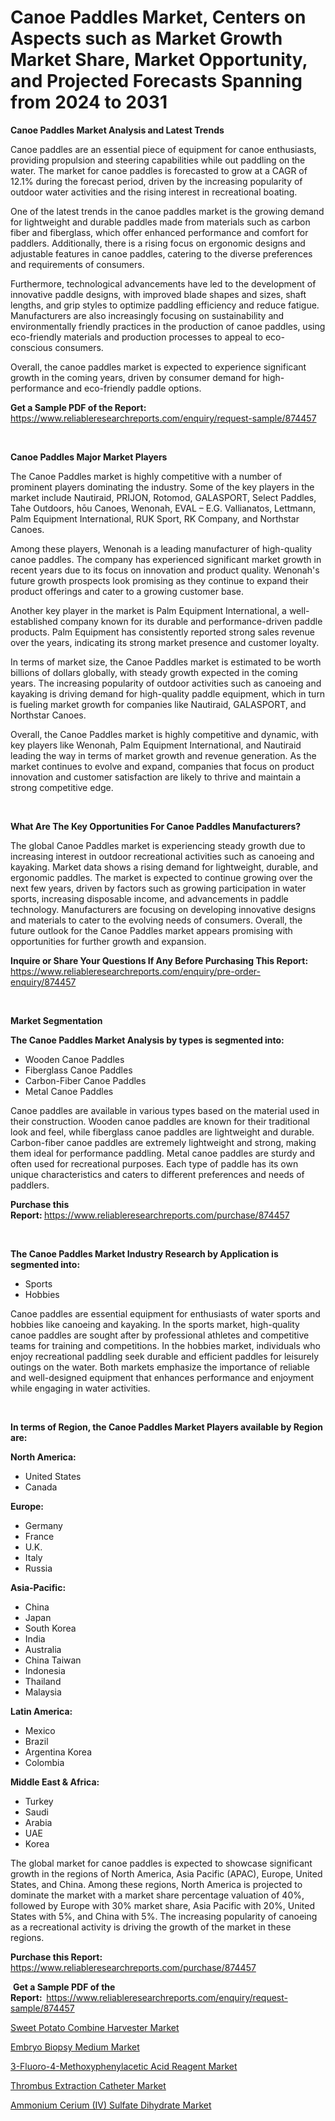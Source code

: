 <p><h1>Canoe Paddles Market, Centers on Aspects such as Market Growth Market Share, Market Opportunity, and Projected Forecasts Spanning from 2024 to 2031</h1></p><p><strong>Canoe Paddles Market Analysis and Latest Trends</strong></p>
<p><p>Canoe paddles are an essential piece of equipment for canoe enthusiasts, providing propulsion and steering capabilities while out paddling on the water. The market for canoe paddles is forecasted to grow at a CAGR of 12.1% during the forecast period, driven by the increasing popularity of outdoor water activities and the rising interest in recreational boating.</p><p>One of the latest trends in the canoe paddles market is the growing demand for lightweight and durable paddles made from materials such as carbon fiber and fiberglass, which offer enhanced performance and comfort for paddlers. Additionally, there is a rising focus on ergonomic designs and adjustable features in canoe paddles, catering to the diverse preferences and requirements of consumers.</p><p>Furthermore, technological advancements have led to the development of innovative paddle designs, with improved blade shapes and sizes, shaft lengths, and grip styles to optimize paddling efficiency and reduce fatigue. Manufacturers are also increasingly focusing on sustainability and environmentally friendly practices in the production of canoe paddles, using eco-friendly materials and production processes to appeal to eco-conscious consumers.</p><p>Overall, the canoe paddles market is expected to experience significant growth in the coming years, driven by consumer demand for high-performance and eco-friendly paddle options.</p></p>
<p><strong>Get a Sample PDF of the Report:&nbsp;</strong> <a href="https://www.reliableresearchreports.com/enquiry/request-sample/874457">https://www.reliableresearchreports.com/enquiry/request-sample/874457</a></p>
<p>&nbsp;</p>
<p><strong>Canoe Paddles Major Market Players</strong></p>
<p><p>The Canoe Paddles market is highly competitive with a number of prominent players dominating the industry. Some of the key players in the market include Nautiraid, PRIJON, Rotomod, GALASPORT, Select Paddles, Tahe Outdoors, hōu Canoes, Wenonah, EVAL – E.G. Vallianatos, Lettmann, Palm Equipment International, RUK Sport, RK Company, and Northstar Canoes.</p><p>Among these players, Wenonah is a leading manufacturer of high-quality canoe paddles. The company has experienced significant market growth in recent years due to its focus on innovation and product quality. Wenonah's future growth prospects look promising as they continue to expand their product offerings and cater to a growing customer base.</p><p>Another key player in the market is Palm Equipment International, a well-established company known for its durable and performance-driven paddle products. Palm Equipment has consistently reported strong sales revenue over the years, indicating its strong market presence and customer loyalty.</p><p>In terms of market size, the Canoe Paddles market is estimated to be worth billions of dollars globally, with steady growth expected in the coming years. The increasing popularity of outdoor activities such as canoeing and kayaking is driving demand for high-quality paddle equipment, which in turn is fueling market growth for companies like Nautiraid, GALASPORT, and Northstar Canoes.</p><p>Overall, the Canoe Paddles market is highly competitive and dynamic, with key players like Wenonah, Palm Equipment International, and Nautiraid leading the way in terms of market growth and revenue generation. As the market continues to evolve and expand, companies that focus on product innovation and customer satisfaction are likely to thrive and maintain a strong competitive edge.</p></p>
<p>&nbsp;</p>
<p><strong>What Are The Key Opportunities For Canoe Paddles Manufacturers?</strong></p>
<p><p>The global Canoe Paddles market is experiencing steady growth due to increasing interest in outdoor recreational activities such as canoeing and kayaking. Market data shows a rising demand for lightweight, durable, and ergonomic paddles. The market is expected to continue growing over the next few years, driven by factors such as growing participation in water sports, increasing disposable income, and advancements in paddle technology. Manufacturers are focusing on developing innovative designs and materials to cater to the evolving needs of consumers. Overall, the future outlook for the Canoe Paddles market appears promising with opportunities for further growth and expansion.</p></p>
<p><strong>Inquire or Share Your Questions If Any Before Purchasing This Report:</strong> <a href="https://www.reliableresearchreports.com/enquiry/pre-order-enquiry/874457">https://www.reliableresearchreports.com/enquiry/pre-order-enquiry/874457</a></p>
<p>&nbsp;</p>
<p><strong>Market Segmentation</strong></p>
<p><strong>The Canoe Paddles Market Analysis by types is segmented into:</strong></p>
<p><ul><li>Wooden Canoe Paddles</li><li>Fiberglass Canoe Paddles</li><li>Carbon-Fiber Canoe Paddles</li><li>Metal Canoe Paddles</li></ul></p>
<p><p>Canoe paddles are available in various types based on the material used in their construction. Wooden canoe paddles are known for their traditional look and feel, while fiberglass canoe paddles are lightweight and durable. Carbon-fiber canoe paddles are extremely lightweight and strong, making them ideal for performance paddling. Metal canoe paddles are sturdy and often used for recreational purposes. Each type of paddle has its own unique characteristics and caters to different preferences and needs of paddlers.</p></p>
<p><strong>Purchase this Report:&nbsp;</strong><a href="https://www.reliableresearchreports.com/purchase/874457">https://www.reliableresearchreports.com/purchase/874457</a></p>
<p>&nbsp;</p>
<p><strong>The Canoe Paddles Market Industry Research by Application is segmented into:</strong></p>
<p><ul><li>Sports</li><li>Hobbies</li></ul></p>
<p><p>Canoe paddles are essential equipment for enthusiasts of water sports and hobbies like canoeing and kayaking. In the sports market, high-quality canoe paddles are sought after by professional athletes and competitive teams for training and competitions. In the hobbies market, individuals who enjoy recreational paddling seek durable and efficient paddles for leisurely outings on the water. Both markets emphasize the importance of reliable and well-designed equipment that enhances performance and enjoyment while engaging in water activities.</p></p>
<p>&nbsp;</p>
<p><strong>In terms of Region, the Canoe Paddles Market Players available by Region are:</strong></p>
<p>
    <p> <strong> North America: </strong>
        <ul>
            <li>United States</li>
            <li>Canada</li>
        </ul>
        </p> 
    <p> <strong> Europe: </strong>
        <ul>
            <li>Germany</li>
            <li>France</li>
            <li>U.K.</li>
            <li>Italy</li>
            <li>Russia</li>
        </ul>
        </p> 
    <p> <strong> Asia-Pacific: </strong>
        <ul>
            <li>China</li>
            <li>Japan</li>
            <li>South Korea</li>
            <li>India</li>
            <li>Australia</li>
            <li>China Taiwan</li>
            <li>Indonesia</li>
            <li>Thailand</li>
            <li>Malaysia</li>
        </ul>
        </p> 
    <p> <strong> Latin America: </strong>
        <ul>
            <li>Mexico</li>
            <li>Brazil</li>
            <li>Argentina Korea</li>
            <li>Colombia</li>
        </ul>
        </p> 
    <p> <strong> Middle East & Africa: </strong>
        <ul>
            <li>Turkey</li>
            <li>Saudi</li>
            <li>Arabia</li>
            <li>UAE</li>
            <li>Korea</li>
        </ul>
    </p>
    </p>
<p><p>The global market for canoe paddles is expected to showcase significant growth in the regions of North America, Asia Pacific (APAC), Europe, United States, and China. Among these regions, North America is projected to dominate the market with a market share percentage valuation of 40%, followed by Europe with 30% market share, Asia Pacific with 20%, United States with 5%, and China with 5%. The increasing popularity of canoeing as a recreational activity is driving the growth of the market in these regions.</p></p>
<p><strong>Purchase this Report: </strong><a href="https://www.reliableresearchreports.com/purchase/874457">https://www.reliableresearchreports.com/purchase/874457</a></p>
<p>&nbsp;<strong>Get a Sample PDF of the Report:&nbsp;&nbsp;</strong><a href="https://www.reliableresearchreports.com/enquiry/request-sample/874457">https://www.reliableresearchreports.com/enquiry/request-sample/874457</a></p>
<p><strong></strong></p>
<p><p><a href="https://carnation-joke-41f.notion.site/Sweet-Potato-Combine-Harvester-Market-Share-Market-New-Trends-Analysis-Report-By-Type-By-Applicat-e468d067c3a64659aef722e3890a4d55">Sweet Potato Combine Harvester Market</a></p><p><a href="https://extreme-scabiosa-c81.notion.site/Embryo-Biopsy-Medium-Market-Furnish-Information-about-Market-Size-Market-Share-Market-Dynamics-an-363dc0d6294f475b864e264bb26ae8f5">Embryo Biopsy Medium Market</a></p><p><a href="https://view.publitas.com/reportprime-1/3-fluoro-4-methoxyphenylacetic-acid-reagent-market-size-2024-2031-global-industrial-analysis-key-geographical-regions-market-share-top-key-players-product-types-and-forecast-research-report/">3-Fluoro-4-Methoxyphenylacetic Acid Reagent Market</a></p><p><a href="https://adventurous-uranium-ef9.notion.site/Thrombus-Extraction-Catheter-Market-Research-Report-Provides-thorough-Industry-Overview-which-offer-7004297961984035b7309d0af0833622">Thrombus Extraction Catheter Market</a></p><p><a href="https://view.publitas.com/reportprime-1/ammonium-cerium-iv-sulfate-dihydrate-market-size-share-trends-analysis-report-by-application-regional-outlook-competitive-strategies-and-segment-forecasts-2024-2031/">Ammonium Cerium (IV) Sulfate Dihydrate Market</a></p></p>